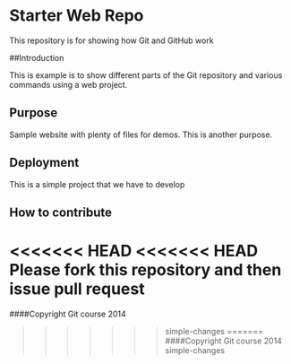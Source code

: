 # Starter Web Repo

This repository is for showing how Git and GitHub work


##Introduction 

This is example is to show different parts of the Git repository and various commands using a web project.

## Purpose

Sample website with plenty of files for demos. 
This is another purpose.
 

## Deployment

This is a simple project that we have to develop

## How to contribute

<<<<<<< HEAD
<<<<<<< HEAD
Please fork this repository and then issue pull request
=======
####Copyright
Git course 2014 
>>>>>>> simple-changes
=======
####Copyright
Git course 2014 
>>>>>>> simple-changes

